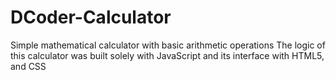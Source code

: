 # DCoder-Calculator
Simple mathematical calculator with basic arithmetic operations
The logic of this calculator was built solely with JavaScript and its interface with HTML5, and CSS
